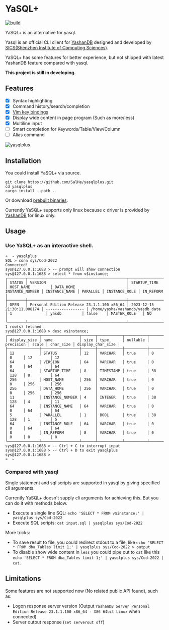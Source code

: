 # YaSQL+

[![build](https://github.com/SalHe/yasqlplus/actions/workflows/build.yml/badge.svg)](https://github.com/SalHe/yasqlplus/actions/workflows/build.yml)

YaSQL+ is an alternative for yasql.

Yasql is an official CLI client for [YashanDB](https://www.yashandb.com/) designed and developed by [SICS(Shenzhen Institute of Computing Sciences)](https://www.sics.ac.cn/).

YaSQL+ has some features for better experience, but not shipped with latest YashanDB feature compared with yasql.

**This project is still in developing.**

## Features

- [x] Syntax highlighting
- [x] Command history/search/completion
- [x] [Vim key bindings](https://github.com/kkawakam/rustyline?tab=readme-ov-file#vi-command-mode)
- [x] Display wide content in page program (Such as more/less)
- [x] Multiline input
- [ ] Smart completion for Keywords/Table/View/Column
- [ ] Alias command

![yasqlplus](./docs/images/yasqlplus.gif)

## Installation

You could install YaSQL+ via source.

```shell
git clone https://github.com/SalHe/yasqlplus.git
cd yasqlplus
cargo install --path .
```

Or download [prebuilt binaries](https://github.com/SalHe/yasqlplus/releases).

Currently YaSQL+ supports only linux because c driver is provided by [YashanDB](https://download.yashandb.com/download) for linux only.

## Usage

### Use YaSQL+ as an interactive shell.

```shell
➜  ~ yasqlplus
SQL > conn sys/Cod-2022
Connected!
sys@127.0.0.1:1688 > -- prompt will show connection
sys@127.0.0.1:1688 > select * from v$instance;
╭────────┬────────────────────────────────────────────┬────────────────────────────┬───────────────────┬─────────────────────────────────┬─────────────────┬───────────────┬──────────┬───────────────┬───────────╮
│ STATUS │ VERSION                                    │ STARTUP_TIME               │ HOST_NAME         │ DATA_HOME                       │ INSTANCE_NUMBER │ INSTANCE_NAME │ PARALLEL │ INSTANCE_ROLE │ IN_REFORM │
├────────┼────────────────────────────────────────────┼────────────────────────────┼───────────────────┼─────────────────────────────────┼─────────────────┼───────────────┼──────────┼───────────────┼───────────┤
│ OPEN   │ Personal Edition Release 23.1.1.100 x86_64 │ 2023-12-15 21:30:11.008174 │ ----------------- │ /home/yasha/yashandb/yasdb_data │ 1               │ yasdb         │ false    │ MASTER_ROLE   │ NO        │
╰────────┴────────────────────────────────────────────┴────────────────────────────┴───────────────────┴─────────────────────────────────┴─────────────────┴───────────────┴──────────┴───────────────┴───────────╯
1 row(s) fetched
sys@127.0.0.1:1688 > desc v$instance;
╭──────────────┬─────────────────┬──────┬───────────┬──────────┬───────────┬───────┬───────────┬───────────────────╮
│ display_size │ name            │ size │ type_     │ nullable │ precision │ scale │ char_size │ display_char_size │
├──────────────┼─────────────────┼──────┼───────────┼──────────┼───────────┼───────┼───────────┼───────────────────┤
│ 12           │ STATUS          │ 12   │ VARCHAR   │ true     │ 0         │ 0     │ 12        │ 12                │
│ 64           │ VERSION         │ 64   │ VARCHAR   │ true     │ 0         │ 0     │ 64        │ 64                │
│ 64           │ STARTUP_TIME    │ 8    │ TIMESTAMP │ true     │ 38        │ 128   │ 8         │ 64                │
│ 256          │ HOST_NAME       │ 256  │ VARCHAR   │ true     │ 0         │ 0     │ 256       │ 256               │
│ 256          │ DATA_HOME       │ 256  │ VARCHAR   │ true     │ 0         │ 0     │ 256       │ 256               │
│ 11           │ INSTANCE_NUMBER │ 4    │ INTEGER   │ true     │ 38        │ 128   │ 4         │ 11                │
│ 64           │ INSTANCE_NAME   │ 64   │ VARCHAR   │ true     │ 0         │ 0     │ 64        │ 64                │
│ 5            │ PARALLEL        │ 1    │ BOOL      │ true     │ 38        │ 128   │ 1         │ 5                 │
│ 64           │ INSTANCE_ROLE   │ 64   │ VARCHAR   │ true     │ 0         │ 0     │ 64        │ 64                │
│ 8            │ IN_REFORM       │ 8    │ VARCHAR   │ true     │ 0         │ 0     │ 8         │ 8                 │
╰──────────────┴─────────────────┴──────┴───────────┴──────────┴───────────┴───────┴───────────┴───────────────────╯
sys@127.0.0.1:1688 > -- Ctrl + C to interrupt input
sys@127.0.0.1:1688 > -- Ctrl + D to exit yasqlplus
sys@127.0.0.1:1688 >
➜  ~
```

### Compared with yasql

Single statement and sql scripts are supported in yasql by giving specified cli arguments.

Currently YaSQL+ doesn't supply cli arguments for achieving this. But you can do it with methods below.

- Execute a single line SQL: `echo 'SELECT * FROM v$instance;' | yasqlplus sys/Cod-2022`
- Execute SQL scripts: `cat input.sql | yasqlplus sys/Cod-2022`

More tricks:

- To save result to file, you could redirect stdout to a file, like `echo 'SELECT * FROM dba_Tables limit 1;' | yasqlplus sys/Cod-2022 > output`
- To disable show wide content in `less` you could pipe out to `cat` like this `echo 'SELECT * FROM dba_Tables limit 1;' | yasqlplus sys/Cod-2022 | cat`.


## Limitations

Some features are not supported now (No related public API found), such as:

- Logon response server version (Output `YashanDB Server Personal Edition Release 23.1.1.100 x86_64 - X86 64bit Linux` when connected)
- Server output response (`set serverout off`)
